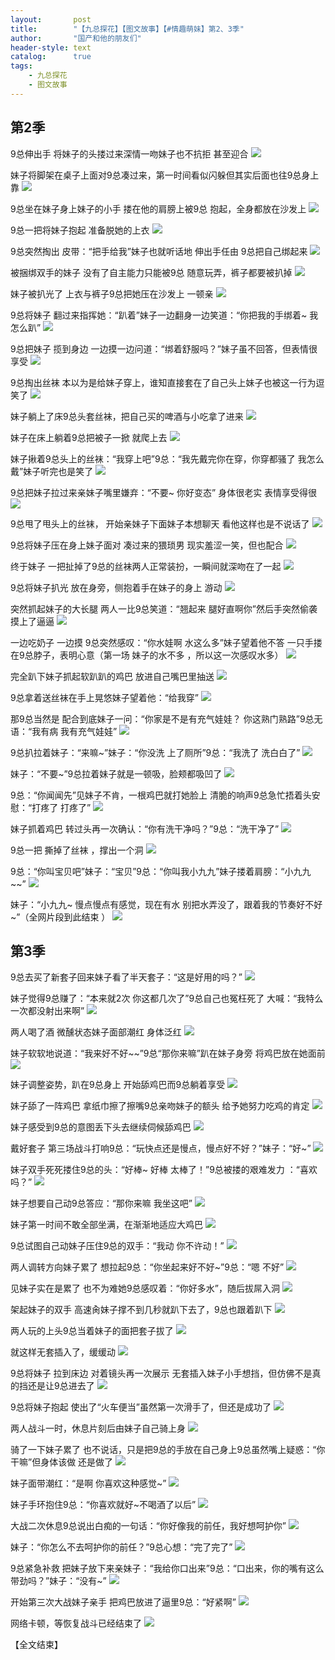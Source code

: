 ```yaml
---
layout:       post
title:        "【九总探花】【图文故事】【#情趣萌妹】第2、3季"
author:       "国产和他的朋友们"
header-style: text
catalog:      true
tags:
    - 九总探花
    - 图文故事
---
```


## 第2季

9总伸出手 将妹子的头搂过来深情一吻妹子也不抗拒 甚至迎合 
![](https://tju.7pzzv.us/tupian/forum/202412/23/140558u79zj7ihhpfp7t7t.gif)

妹子将脚架在桌子上面对9总凑过来，第一时间看似闪躲但其实后面也往9总身上靠
![](https://tju.7pzzv.us/tupian/forum/202412/23/140652miz9qcntibb4ccqq.gif)

9总坐在妹子身上妹子的小手 搂在他的肩膀上被9总 抱起，全身都放在沙发上
![](https://tju.7pzzv.us/tupian/forum/202412/23/140714sh9jjlpe2khie9vp.gif)

9总一把将妹子抱起 准备脱她的上衣
![](https://tju.7pzzv.us/tupian/forum/202412/23/140736xfhxcniivoflv7n2.gif)

9总突然掏出 皮带：“把手给我”妹子也就听话地 伸出手任由 9总把自己绑起来 
![](https://tju.7pzzv.us/tupian/forum/202412/23/140756tp3es5316o89306r.gif)

被捆绑双手的妹子 没有了自主能力只能被9总 随意玩弄，裤子都要被扒掉
![](https://tju.7pzzv.us/tupian/forum/202412/23/140812spktrfkdeawqkakr.gif)

妹子被扒光了 上衣与裤子9总把她压在沙发上 一顿亲
![](https://tju.7pzzv.us/tupian/forum/202412/23/140829fq8fff179immm97y.gif)

9总将妹子 翻过来指挥她：“趴着”妹子一边翻身一边笑道：“你把我的手绑着~ 我怎么趴”
![](https://tju.7pzzv.us/tupian/forum/202412/23/140847snanwcnfiow9fbsc.gif)

9总把妹子 揽到身边 一边摸一边问道：“绑着舒服吗？”妹子虽不回答，但表情很享受
![](https://tju.7pzzv.us/tupian/forum/202412/23/140853dxx9h91140zd1z9v.gif)

9总掏出丝袜 本以为是给妹子穿上，谁知直接套在了自己头上妹子也被这一行为逗笑了
![](https://tju.7pzzv.us/tupian/forum/202412/23/140907bs4sv34rgsgqacgc.gif)

妹子躺上了床9总头套丝袜，把自己买的啤酒与小吃拿了进来
![](https://tju.7pzzv.us/tupian/forum/202412/23/140921k5do2q22nitet0md.gif)

妹子在床上躺着9总把被子一掀 就爬上去
![](https://tju.7pzzv.us/tupian/forum/202412/23/140934n9zzdobd2ttrw0xb.gif)

妹子揪着9总头上的丝袜：“我穿上吧”9总：“我先戴完你在穿，你穿都骚了 我怎么戴”妹子听完也是笑了
![](https://tju.7pzzv.us/tupian/forum/202412/23/140956s5h30ezp5p68m5i7.gif)

9总把妹子拉过来亲妹子嘴里嫌弃：“不要~ 你好变态” 身体很老实 表情享受得很
![](https://tju.7pzzv.us/tupian/forum/202412/23/141019iqdqslknzglqklll.gif)

9总甩了甩头上的丝袜， 开始亲妹子下面妹子本想聊天 看他这样也是不说话了
![](https://tju.7pzzv.us/tupian/forum/202412/23/141041h2n2ijzili4liamm.gif)

9总将妹子压在身上妹子面对 凑过来的猥琐男 现实羞涩一笑，但也配合
![](https://tju.7pzzv.us/tupian/forum/202412/23/141059r88i98x9xiui1isu.gif)

终于妹子 一把扯掉了9总的丝袜两人正常装扮，一瞬间就深吻在了一起
![](https://tju.7pzzv.us/tupian/forum/202412/23/141121k0s88mrshmfhr78r.gif)

9总将妹子扒光 放在身旁，侧抱着手在妹子的身上 游动
![](https://tju.7pzzv.us/tupian/forum/202412/23/141139g8zo8fsvn2osuuq0.gif)

突然抓起妹子的大长腿 两人一比9总笑道：“翘起来 腿好直啊你”然后手突然偷袭 摸上了逼逼 
![](https://tju.7pzzv.us/tupian/forum/202412/23/141158ic2keecszkwjjwye.gif)

一边吃奶子 一边摸 9总突然感叹：“你水娃啊 水这么多”妹子望着他不答 一只手搂在9总脖子，表明心意（第一场 妹子的水不多 ，所以这一次感叹水多）
![](https://tju.7pzzv.us/tupian/forum/202412/23/141219i1uwhw1nw4udw20x.gif)

完全趴下妹子抓起软趴趴的鸡巴 放进自己嘴巴里抽送
![](https://tju.7pzzv.us/tupian/forum/202412/23/141300mpgpwrw5mgppb5pw.gif)

9总拿着送丝袜在手上晃悠妹子望着他：“给我穿”
![](https://tju.7pzzv.us/tupian/forum/202412/23/141316j22h2l72hhwrjrzz.gif)

那9总当然是 配合到底妹子一问：“你家是不是有充气娃娃？ 你这熟门熟路”9总无语：“我有病 我有充气娃娃”
![](https://tju.7pzzv.us/tupian/forum/202412/23/141334lssvi5b57ndvzasi.gif)

9总扒拉着妹子：“来嘛~”妹子：“你没洗 上了厕所”9总：“我洗了 洗白白了”
![](https://tju.7pzzv.us/tupian/forum/202412/23/141401bbwejf7h8t7h7ovt.gif)

妹子：“不要~”9总拉着妹子就是一顿吸，脸颊都吸凹了
![](https://tju.7pzzv.us/tupian/forum/202412/23/141424syeh5e1chyuugy11.gif)

9总：“你闻闻先”见妹子不肯，一根鸡巴就打她脸上 清脆的响声9总急忙捂着头安慰：“打疼了 打疼了”
![](https://tju.7pzzv.us/tupian/forum/202412/23/141454xafzakssax73pjvf.gif)

妹子抓着鸡巴 转过头再一次确认：“你有洗干净吗？”9总：“洗干净了”
![](https://tju.7pzzv.us/tupian/forum/202412/23/141519wzse041vzik09kwv.gif)

9总一把 撕掉了丝袜 ，撑出一个洞
![](https://tju.7pzzv.us/tupian/forum/202412/23/141555m1xbg5q25jc90vx8.gif)

9总：“你叫宝贝吧”妹子：“宝贝”9总：“你叫我小九九”妹子搂着肩膀：“小九九~~”
![](https://tju.7pzzv.us/tupian/forum/202412/23/141608jcs8wmwzsopxcudz.gif)

妹子：“小九九~ 慢点慢点有感觉，现在有水 别把水弄没了，跟着我的节奏好不好~”（全网片段到此结束 ）
![](https://tju.7pzzv.us/tupian/forum/202412/23/141626w81i3001171uet81.gif)

## 第3季

9总去买了新套子回来妹子看了半天套子：“这是好用的吗？”
![](https://tju.7pzzv.us/tupian/forum/202412/23/141644a9bz9x3c3c979kcz.gif)

妹子觉得9总赚了：“本来就2次 你这都几次了”9总自己也冤枉死了 大喊：“我特么 一次都没射出来啊”
![](https://tju.7pzzv.us/tupian/forum/202412/23/141707qytc8sm1b0mt0k84.gif)

两人喝了酒 微醺状态妹子面部潮红 身体泛红
![](https://tju.7pzzv.us/tupian/forum/202412/23/141725koi4ofozini7544z.gif)

妹子软软地说道：“我来好不好~~”9总“那你来嘛”趴在妹子身旁 将鸡巴放在她面前
![](https://tju.7pzzv.us/tupian/forum/202412/23/141744yke4opojvjjzyeke.gif)

妹子调整姿势，趴在9总身上 开始舔鸡巴而9总躺着享受
![](https://tju.7pzzv.us/tupian/forum/202412/23/141758e3utg1t4uztk0x70.gif)

妹子舔了一阵鸡巴 拿纸巾擦了擦嘴9总亲吻妹子的额头 给予她努力吃鸡的肯定
![](https://tju.7pzzv.us/tupian/forum/202412/23/141813dt4fcf4fmatzok5b.gif)

妹子感受到9总的意图丢下头去继续伺候舔鸡巴
![](https://tju.7pzzv.us/tupian/forum/202412/23/141823z5gcceee55c0czdo.gif)

戴好套子 第三场战斗打响9总：“玩快点还是慢点，慢点好不好？”妹子：“好~”
![](https://tju.7pzzv.us/tupian/forum/202412/23/141847teev827mhrxom4ev.gif)

妹子双手死死搂住9总的头：“好棒~ 好棒 太棒了！”9总被搂的艰难发力 ：“喜欢吗？”
![](https://tju.7pzzv.us/tupian/forum/202412/23/141914hpabbevll277pvym.gif)

妹子想要自己动9总答应：“那你来嘛 我坐这吧”
![](https://tju.7pzzv.us/tupian/forum/202412/23/141939vcpq88pg1k9q98cw.gif)

妹子第一时间不敢全部坐满，在渐渐地适应大鸡巴
![](https://tju.7pzzv.us/tupian/forum/202412/23/141953z8kj8zfk587lvvkt.gif)

9总试图自己动妹子压住9总的双手：“我动 你不许动！”
![](https://tju.7pzzv.us/tupian/forum/202412/23/142000fofda0ano0g3cfza.gif)

两人调转方向妹子累了 想拉起9总：“你坐起来好不好~”9总：“嗯 不好”
![](https://tju.7pzzv.us/tupian/forum/202412/23/142014xzdmigd8i92oxiix.gif)

见妹子实在是累了 也不为难她9总感叹着：“你好多水”，随后拔屌入洞
![](https://tju.7pzzv.us/tupian/forum/202412/23/142031szl9z7zsms7nmpud.gif)

架起妹子的双手 高速肏妹子撑不到几秒就趴下去了，9总也跟着趴下
![](https://tju.7pzzv.us/tupian/forum/202412/23/142048wkk9nynoq8hqdrzr.gif)

两人玩的上头9总当着妹子的面把套子拔了
![](https://tju.7pzzv.us/tupian/forum/202412/23/142058zpj1y4p4py5hf510.gif)

就这样无套插入了，缓缓动 
![](https://tju.7pzzv.us/tupian/forum/202412/23/142112csyebzp3xyajabjb.gif)

9总将妹子 拉到床边 对着镜头再一次展示 无套插入妹子小手想挡，但仿佛不是真的挡还是让9总进去了 
![](https://tju.7pzzv.us/tupian/forum/202412/23/142121ad4bwcdcqaqcxmqa.gif)

9总将妹子抱起 使出了“火车便当”虽然第一次滑手了，但还是成功了
![](https://tju.7pzzv.us/tupian/forum/202412/23/142134o3zk18k60s33006y.gif)

两人战斗一时，休息片刻后由妹子自己骑上身
![](https://tju.7pzzv.us/tupian/forum/202412/23/142150eb3bon2xou2tm3ug.gif)

骑了一下妹子累了 也不说话，只是把9总的手放在自己身上9总虽然嘴上疑惑：“你干嘛”但身体该做 还是做了 
![](https://tju.7pzzv.us/tupian/forum/202412/23/142203d66bms36fvvz50v5.gif)

妹子面带潮红：“是啊 你喜欢这种感觉~”
![](https://tju.7pzzv.us/tupian/forum/202412/23/142214vrg288vm88sz8cp8.gif)

妹子手环抱住9总：“你喜欢就好~不喝酒了以后”
![](https://tju.7pzzv.us/tupian/forum/202412/23/142227hcu0k6ft6kuttmuz.gif)

大战二次休息9总说出白痴的一句话：“你好像我的前任，我好想呵护你”
![](https://tju.7pzzv.us/tupian/forum/202412/23/142238q1ml3z13pw7pgm6l.gif)

妹子：“你怎么不去呵护你的前任？”9总心想：“完了完了”
![](https://tju.7pzzv.us/tupian/forum/202412/23/142249kov0oj5zps4a45sz.gif)

9总紧急补救 把妹子放下来亲妹子：“我给你口出来”9总：“口出来，你的嘴有这么带劲吗？”妹子：“没有~”
![](https://tju.7pzzv.us/tupian/forum/202412/23/142259rdgzdojng5gmow2o.gif)

开始第三次大战妹子亲手 把鸡巴放进了逼里9总：“好紧啊”
![](https://tju.7pzzv.us/tupian/forum/202412/23/142313qbsgk4kykm7vk8ms.gif)

网络卡顿，等恢复战斗已经结束了
![](https://tju.7pzzv.us/tupian/forum/202412/23/142318q3jztld33lmj37tf.gif)

【全文结束】